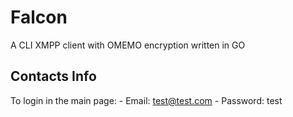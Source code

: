 # Falcon

A CLI XMPP client with OMEMO encryption written in GO

## Contacts Info

To login in the main page:
    - Email: test@test.com
    - Password: test
